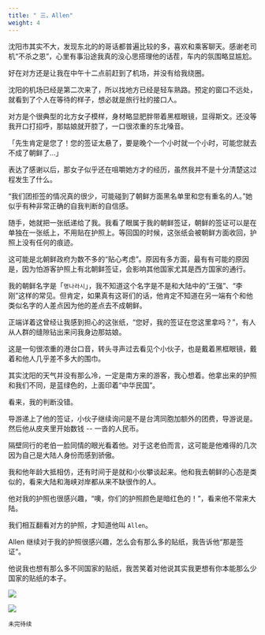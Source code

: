 ```yaml
---
title: " 三，Allen"
weight: 4
---
```


沈阳市其实不大，发现东北的的哥话都普遍比较的多，喜欢和乘客聊天。感谢老司机“不杀之恩”，心里有事沿途我真的没心思搭理他的话茬，车内的氛围略显尴尬。

好在对方还是让我在中午十二点前赶到了机场，并没有给我绕圈。

沈阳的机场已经是第二次来了，所以找地方已经是轻车熟路。预定的窗口不远处，就看到了个人在等待的样子，想必就是旅行社的接口人。

对方是个很典型的北方女子模样，身材略显肥胖带着黑框眼镜，显得斯文。还没等我开口打招呼，那姑娘就开腔了，一口很浓重的东北嗓音。

「先生肯定是您了！您的签证太悬了，要是晚个一个小时就一个小时，可能您就去不成了朝鲜了…」

表达了感谢以后，那女子似乎还在咀嚼她方才的经历，虽然我并不是十分清楚这过程发生了什么。

“我们团拒签的情况真的很少，可能碰到了朝鲜方面黑名单里和您有重名的人。”她似乎有种非常正确的自我判断的自信感。

随手，她就把一张纸递给了我。我看了眼属于我的朝鲜签证，朝鲜的签证可以是在单独在一张纸上，不用贴在护照上。等回国的时候，这张纸会被朝鲜方面收回，护照上没有任何的痕迹。

这可能是北朝鲜政府为数不多的“贴心考虑”。原因有多方面，最有有可能的原因是，因为怕游客护照上有北朝鲜签证，会影响其他国家尤其是西方国家的通行。

我的朝鲜名字是「`명나라시`」，我不知道这个名字是不是和大陆中的“王强”、“李刚”这样的常见。但肯定，如果真有这哥们的话，他肯定不知道在另一端有个和他类似名字的人差点因为他的差点去不成朝鲜。

正端详着这曾经让我感到担心的这张纸，“您好，我的签证在您这里拿吗？”，有人从人群的缝隙钻出来问我身边那姑娘。

这是一句很浓重的港台口音，转头寻声过去看见个小伙子，也是戴着黑框眼镜，戴着和他人几乎差不多大的围巾。

其实沈阳的天气并没有那么冷，一定是南方来的游客，我心想着。他拿出来的护照和我们不同，是蓝绿色的，上面印着“中华民国”。

看来，我的判断没错。

导游递上了他的签证，小伙子继续询问是不是台湾同胞加额外的团费，导游说是。然后他从皮夹里开始数钱 -- 一沓的人民币。

隔壁同行的老伯一脸同情的眼光看着他。对于这老伯而言，这可能是他难得的几次因为自己是大陆人身份而感到骄傲。

我和他年龄大抵相仿，还有时间于是就和小伙攀谈起来。他和我去朝鲜的心态是类似的，看来大陆和海峡对岸都从来不缺很作的人。

他对我的护照也很感兴趣，“噢，你们的护照颜色是暗红色的！”，看来他不常来大陆。

我们相互翻看对方的护照，才知道他叫 `Allen`。

Allen 继续对于我的护照很感兴趣，怎么会有那么多的贴纸，我告诉他“那是签证”。

他说我也想有那么多不同国家的贴纸，我苦笑着对他说其实我更想有你本能那么少国家的贴纸的本子。

![](/north-korea/0002.jpg)

![](/north-korea/0004.jpg)

`未完待续`
